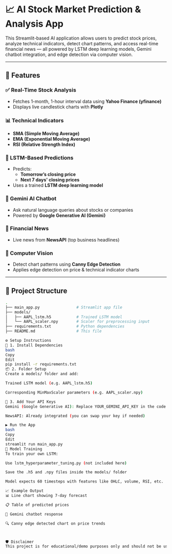 # 📈 AI Stock Market Prediction & Analysis App

This Streamlit-based AI application allows users to predict stock prices, analyze technical indicators, detect chart patterns, and access real-time financial news — all powered by LSTM deep learning models, Gemini chatbot integration, and edge detection via computer vision.

---

## 🚀 Features

### ✅ Real-Time Stock Analysis
- Fetches 1-month, 1-hour interval data using **Yahoo Finance (yfinance)**
- Displays live candlestick charts with **Plotly**

### 📊 Technical Indicators
- **SMA (Simple Moving Average)**
- **EMA (Exponential Moving Average)**
- **RSI (Relative Strength Index)**

### 🧠 LSTM-Based Predictions
- Predicts:
  - **Tomorrow’s closing price**
  - **Next 7 days' closing prices**
- Uses a trained **LSTM deep learning model**

### 🧠 Gemini AI Chatbot
- Ask natural language queries about stocks or companies
- Powered by **Google Generative AI (Gemini)**

### 📰 Financial News
- Live news from **NewsAPI** (top business headlines)

### 🧠 Computer Vision
- Detect chart patterns using **Canny Edge Detection**
- Applies edge detection on price & technical indicator charts

---

## 📂 Project Structure

```bash
.
├── main_app.py                # Streamlit app file
├── models/
│   ├── AAPL_lstm.h5           # Trained LSTM model
│   └── AAPL_scaler.npy        # Scaler for preprocessing input
├── requirements.txt           # Python dependencies
├── README.md                  # This file

⚙️ Setup Instructions
🔧 1. Install Dependencies
bash
Copy
Edit
pip install -r requirements.txt
📦 2. Folder Setup
Create a models/ folder and add:

Trained LSTM model (e.g. AAPL_lstm.h5)

Corresponding MinMaxScaler parameters (e.g. AAPL_scaler.npy)

🔑 3. Add Your API Keys
Gemini (Google Generative AI): Replace YOUR_GEMINI_API_KEY in the code

NewsAPI: Already integrated (you can swap your key if needed)

▶️ Run the App
bash
Copy
Edit
streamlit run main_app.py
🧠 Model Training
To train your own LSTM:

Use lstm_hyperparameter_tuning.py (not included here)

Save the .h5 and .npy files inside the models/ folder

Model expects 60 timesteps with features like OHLC, volume, RSI, etc.

📈 Example Output
📊 Line chart showing 7-day forecast

📋 Table of predicted prices

🧠 Gemini chatbot response

🔍 Canny edge detected chart on price trends



🛡️ Disclaimer
This project is for educational/demo purposes only and should not be used for real financial decisions. Predictions are based on historical patterns and do not guarantee future performance.

